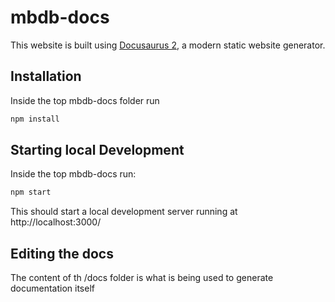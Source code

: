 # mbdb-docs 

This website is built using [Docusaurus 2](https://docusaurus.io/), a modern static website generator.


## Installation

Inside the top mbdb-docs folder run 

```bash
npm install 
```

## Starting local Development

Inside the top mbdb-docs run: 

```bash
npm start
```

This should start a local development server running at http://localhost:3000/


## Editing the docs 

The content of th /docs folder is what is being used to generate documentation itself 